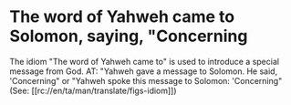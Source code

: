 # The word of Yahweh came to Solomon, saying, "Concerning

The idiom "The word of Yahweh came to" is used to introduce a special message from God. AT: "Yahweh gave a message to Solomon. He said, 'Concerning" or "Yahweh spoke this message to Solomon: 'Concerning" (See: [[rc://en/ta/man/translate/figs-idiom]])


